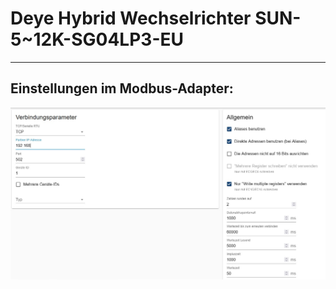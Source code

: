 # Deye Hybrid Wechselrichter SUN-5~12K-SG04LP3-EU

---------------------------------------------------------


## Einstellungen im Modbus-Adapter:

![Unbenannt](Einstellungen.png)

